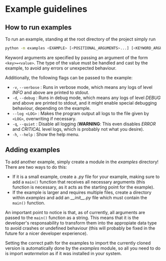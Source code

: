 # Example guidelines

## How to run examples
To run an example, standing at the root directory of the project simply run
```bash
python -m examples <EXAMPLE> [<POSITIONAL_ARGUMENTS>...] [<KEYWORD_ARGUMENTS>...]
```

Keyword arguments are specified by passing an argument of the form `<key>=<value>`. The type of the value must be handled and cast by the example, to avoid any errors or unexpected behaviour.

Additionally, the following flags can be passed to the example:

- `-v`, `--verbose` : Runs in verbose mode, which means any logs of level *INFO* and above are printed to stdout.
- `-d`, `--debug` : Runs in debug mode, which means any logs of level *DEBUG* and above are printed to stdout, and it might enable special debugging behaviour, depending on the example.
- `--log <LOG>` : Makes the program output all logs to the file given by `<LOG>`, overwriting if necessary.
- `-q`, `--quiet` : Disable all logging (**WARNING**: This even disables *ERROR* and *CRITICAL* level logs, which is probably not what you desire).
- `-h`, `--help` : Show the help menu.

## Adding examples
To add another example, simply create a module in the *examples* directory! There are two ways to do this:

- If it is a small example, create a *.py* file for your example, making sure to add a `main()` function that receives all necessary arguments (this function is necessary, as it acts as the starting point for the example).
- If the example is larger and requires multiple files, create a directory within *examples* and add an *\_\_init\_\_.py* file which must contain the `main()` function.

An important point to notice is that, as of currently, all arguments are passed to the `main()` function as a string. This means that it is the developer's responsability to transform them into the appropiate data type to avoid crashes or undefined behaviour (this will probably be fixed in the future for a nicer developer experience).

Setting the correct path for the examples to import the currently cloned version is automatically done by the *examples* module, so all you need to do is import *watermelon* as if it was installed in your system.
